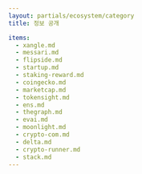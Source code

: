 ```yaml
---
layout: partials/ecosystem/category
title: 정보 공개

items:
  - xangle.md
  - messari.md
  - flipside.md
  - startup.md
  - staking-reward.md
  - coingecko.md
  - marketcap.md
  - tokensight.md
  - ens.md
  - thegraph.md
  - evai.md
  - moonlight.md
  - crypto-com.md
  - delta.md
  - crypto-runner.md
  - stack.md
---
```

